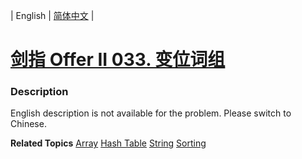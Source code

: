 | English | [简体中文](README.md) |

# [剑指 Offer II 033. 变位词组](https://leetcode.cn/problems/sfvd7V)
 ### Description
<p>English description is not available for the problem. Please switch to Chinese.</p>

**Related Topics**  [Array](https://leetcode.cn/tag/array) [Hash Table](https://leetcode.cn/tag/hash-table) [String](https://leetcode.cn/tag/string) [Sorting](https://leetcode.cn/tag/sorting) 